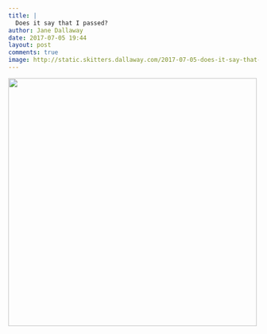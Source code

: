 ```yaml
---
title: |
  Does it say that I passed?
author: Jane Dallaway
date: 2017-07-05 19:44
layout: post
comments: true
image: http://static.skitters.dallaway.com/2017-07-05-does-it-say-that-i-passed-thumb-1-IMG_6880.JPG
---
```


<div>
        <a href="http://static.skitters.dallaway.com/2017-07-05-does-it-say-that-i-passed-fullsize-1-IMG_6880.JPG">
          <img src="http://static.skitters.dallaway.com/2017-07-05-does-it-say-that-i-passed-thumb-1-IMG_6880.JPG" width="500" height="500"/>
        </a>
      </div>


  
      